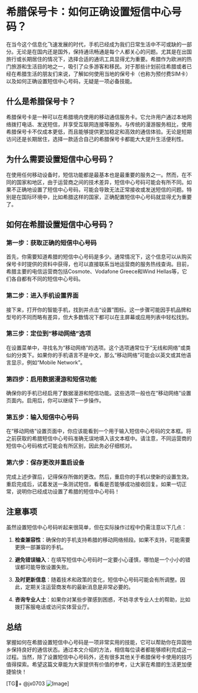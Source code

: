 # 希腊保号卡：如何正确设置短信中心号码？

在当今这个信息化飞速发展的时代，手机已经成为我们日常生活中不可或缺的一部分。无论是在国内还是国外，保持通讯畅通是每个人都关心的问题。尤其是在出国旅行或长期居住的情况下，选择合适的通讯工具显得尤为重要。希腊作为欧洲的热门旅游和生活目的地之一，吸引了众多游客和移民。对于那些计划前往希腊或者已经在希腊生活的朋友们来说，了解如何使用当地的保号卡（也称为预付费SIM卡）以及如何正确设置短信中心号码，无疑是一项必备技能。

## 什么是希腊保号卡？

希腊保号卡是一种可以在希腊境内使用的移动通信服务卡。它允许用户通过本地网络拨打电话、发送短信，并享受互联网连接等服务。与传统的漫游服务相比，使用希腊保号卡不仅成本更低，而且能够提供更加稳定和高效的通信体验。无论是短期访问还是长期居住，选择一款适合自己的希腊保号卡都能大大提升生活便利性。

## 为什么需要设置短信中心号码？

在使用任何移动设备时，短信功能都是最基本也是最重要的服务之一。然而，在不同的国家和地区，由于运营商之间的技术差异，短信中心号码可能会有所不同。如果不正确地设置了短信中心号码，可能会导致无法正常接收或发送短信的问题。特别是在国际环境中，比如希腊这样的国家，正确配置短信中心号码就显得尤为重要了。

## 如何在希腊设置短信中心号码？

### 第一步：获取正确的短信中心号码

首先，你需要知道希腊的短信中心号码是多少。通常情况下，这个信息可以从购买保号卡时提供的资料中获得，也可以直接联系当地运营商的服务热线查询。目前，希腊主要的电信运营商包括Cosmote、Vodafone Greece和Wind Hellas等，它们各自都有不同的短信中心号码。

### 第二步：进入手机设置界面

接下来，打开你的智能手机，找到并点击“设置”图标。这一步骤可能因手机品牌和型号的不同而略有差异，但大多数情况下都可以在主屏幕或应用列表中轻松找到。

### 第三步：定位到“移动网络”选项

在设置菜单中，寻找名为“移动网络”的选项。这个选项通常位于“无线和网络”或类似的分类下。如果你的手机语言不是中文，那么“移动网络”可能会以英文或其他语言显示，例如“Mobile Network”。

### 第四步：启用数据漫游和短信功能

确保你的手机已经启用了数据漫游和短信功能。这些选项一般也在“移动网络”设置页面内。启用后，你可以继续下一步操作。

### 第五步：输入短信中心号码

在“移动网络”设置页面中，你应该能看到一个用于输入短信中心号码的文本框。将之前获取的希腊短信中心号码准确无误地填入该文本框中。请注意，不同运营商的短信中心号码格式可能会有所区别，因此务必仔细核对。

### 第六步：保存更改并重启设备

完成上述步骤后，记得保存所做的更改。然后，重启你的手机以使新的设置生效。重启完成后，试着发送一条测试短信，看看是否能够成功接收回复。如果一切正常，说明你已经成功设置了希腊的短信中心号码！

## 注意事项

虽然设置短信中心号码听起来很简单，但在实际操作过程中仍需注意以下几点：

1. **检查兼容性**：确保你的手机支持希腊的移动网络频段。如果不支持，可能需要更换一部兼容的手机。
   
2. **避免错误输入**：在填写短信中心号码时一定要小心谨慎，哪怕是一个小小的错误都可能导致设置失败。

3. **及时更新信息**：随着技术和政策的变化，短信中心号码可能会有所调整。因此，定期关注运营商发布的最新消息是非常必要的。

4. **咨询专业人士**：如果你对某些步骤感到困惑，不妨寻求专业人士的帮助，比如拨打客服电话或访问实体营业厅。

## 总结

掌握如何在希腊设置短信中心号码是一项非常实用的技能，它可以帮助你在异国他乡保持良好的通信状态。通过本文介绍的方法，相信每位读者都能够顺利完成这一过程。当然，除了设置短信中心号码外，还有很多其他关于希腊保号卡使用的技巧值得探索。希望这篇文章能为大家提供有价值的参考，让大家在希腊的生活更加便捷愉快！

[TG💪+ @jx0703 ![Image](https://github.com/user-attachments/assets/dbca1d08-cadb-493c-b0ec-ad6f7a83f270)]